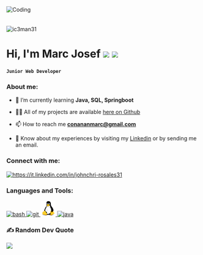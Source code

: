 <img alt="Coding" width="100%" height="250" style="margin-bottom: 20px" src="https://media.tenor.com/vim4TWKwY5MAAAAd/discord-hacking.gif">
<p> <img src="https://komarev.com/ghpvc/?username=ic3man31&label=Profile%20views&color=0e75b6&style=flat" alt="ic3man31" /> </p>

# Hi, I'm Marc Josef  <img src="https://media.tenor.com/MofnrWSN_4QAAAAj/jango-fett-star-wars-pixels.gif" width="30"> <img src="https://media.tenor.com/Z4Ks69TQz0wAAAAi/hacker-pepe.gif" width="30">

**`Junior Web Developer`**

<h3 align="left">About me:</h3>  

- 🌱 I’m currently learning **Java, SQL, Springboot**  
  
- 👨‍💻 All of my projects are available [here on Github](https://github.com/marcjosefconanan)  
  
- 📫 How to reach me **conananmarc@gmail.com**  
  
- 📄 Know about my experiences by visiting my [Linkedin](www.linkedin.com/in/marc-josef-conanan-6a5ba6254) or by sending me an email. 
  
<h3 align="left">Connect with me:</h3>  
<p align="left">  
<a href="www.linkedin.com/in/marc-josef-conanan-6a5ba6254" target="blank"><img align="center" src="https://raw.githubusercontent.com/rahuldkjain/github-profile-readme-generator/master/src/images/icons/Social/linked-in-alt.svg" alt="https://it.linkedin.com/in/johnchri-rosales31" height="30" width="40" /></a>  
</p>  
  
<h3 align="left">Languages and Tools:</h3>  
<p align="left"> <a href="https://www.gnu.org/software/bash/" target="_blank" rel="noreferrer">
<img src="https://upload.wikimedia.org/wikipedia/commons/thumb/4/4b/Bash_Logo_Colored.svg/512px-Bash_Logo_Colored.svg.png?20180723054350" alt="bash" width="40" height="40"/> </a> <a href="https://git-scm.com/" target="_blank" rel="noreferrer"> 
<img src="https://www.vectorlogo.zone/logos/git-scm/git-scm-icon.svg" alt="git" width="40" height="40"/> </a> <a href="https://www.linux.org/" target="_blank" rel="noreferrer"> 
<img src="https://raw.githubusercontent.com/devicons/devicon/master/icons/linux/linux-original.svg" alt="linux" width="40" height="40"/> </a> <a href="https://www.python.org" target="_blank" rel="noreferrer"> 
<img src="https://raw.githubusercontent.com/devicons/devicon/master/icons/java/javat-original.svg" alt="java" width="40" height="40"/> </a> </p>  

### ✍️ Random Dev Quote
![](https://quotes-github-readme.vercel.app/api?type=horizontal&theme=radical)
